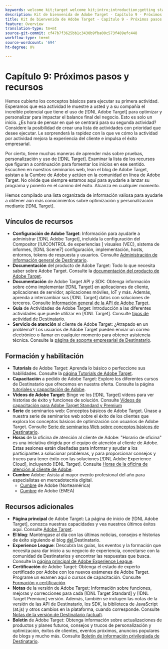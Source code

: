```yaml
---
keywords: welcome kit;target welcome kit;intro;introduction;getting started
description: Kit de bienvenida de Adobe Target - Capítulo 9 - Próximos pasos y recursos
title: Kit de bienvenida de Adobe Target - Capítulo 9 - Próximos pasos y recursos
feature: Overview
translation-type: tm+mt
source-git-commit: cf47b7f3625bb1c3430b9fba00c573f489efc448
workflow-type: tm+mt
source-wordcount: '694'
ht-degree: 0%

---
```



# Capítulo 9: Próximos pasos y recursos

Hemos cubierto los conceptos básicos para ejecutar su primera actividad. Esperamos que esa actividad le muestre a usted y a su compañía el increíble potencial que tiene el uso de [!DNL Adobe Target] para optimizar y personalizar para impactar el balance final del negocio. Esto es solo un inicio. ¿Es hora de pensar en qué se centrará para su segunda actividad? Considere la posibilidad de crear una lista de actividades con prioridad que desee ejecutar. Le sorprenderá la rapidez con la que ve cómo la actividad por actividad mejora la experiencia del cliente e impulsa el éxito empresarial.

Por cierto, tiene muchas maneras de aprender más sobre pruebas, personalización y uso de [!DNL Target]. Examinar la lista de los recursos que figuran a continuación para fomentar los inicios en ese sentido. Escuchen en nuestros seminarios web, lean el blog de Adobe Target, asistan a la Cumbre de Adobe y actúen en la comunidad en línea de Adobe Target. No olvide que siempre estamos aquí para ayudarle a lanzar su programa y ponerlo en el camino del éxito. Alcanza en cualquier momento.

Hemos compilado una lista organizada de información valiosa para ayudarle a obtener aún más conocimientos sobre optimización y personalización mediante [!DNL Target].

## Vínculos de recursos

* **Configuración de Adobe Target**: Información para ayudarle a administrar  [!DNL Adobe Target], incluida la configuración del Compositor [!UICONTROL  de experiencias ] visuales (VEC), sistema de informes,  [!DNL Scene7] configuración, implementación, hosts, entornos, tokens de respuesta y usuarios. Consulte [Administración de información general de Destinatario](/help/administrating-target/administrating-target.md).
* **Documentación** del producto de Adobe Target: Todo lo que necesita saber sobre Adobe Target. Consulte la [documentación del producto de Adobe Target](https://experienceleague.adobe.com/docs/target/using/target-home.html).
* **Documentación** de Adobe Target API y SDK: Obtenga información sobre cómo implementar  [!DNL Target] en aplicaciones de cliente, aplicaciones de servidor, aplicaciones móviles, IoT y más. Además, aprenda a intercambiar sus [!DNL Target] datos con soluciones de terceros. Consulte [Información general de la API de Adobe Target](/help/api/api-overview.md).
* **Guía** de Actividades de Adobe Target: Introducción a las diferentes actividades que puede utilizar en  [!DNL Target]. Consulte [tipos de actividad de Destinatario](/help/c-activities/target-activities-guide.md).
* **Servicio de atención** al cliente de Adobe Target: ¿Atrapado en un problema? Los usuarios de Adobe Target pueden enviar un correo electrónico o llamar en cualquier momento para obtener asistencia técnica. Consulte la [página de soporte empresarial de Destinatario](https://helpx.adobe.com/contact/enterprise-support.ec.html#target).

## Formación y habilitación

* **Tutorials** de Adobe Target: Aprenda lo básico o perfeccione sus habilidades. Consulte la [página Tutorials de Adobe Target](https://experienceleague.adobe.com/docs/target-learn/tutorials/overview.html).
* **Capacitación** a pedido de Adobe Target: Explore los diferentes cursos de Destinatario que ofrecemos en nuestra oferta. Consulte la página [tutoriales y capacitación de Adobe](https://helpx.adobe.com/learning.html?promoid=KAUDK).
* **Vídeos de Adobe Target:** Binge ve los  [!DNL Target] vídeos para ver historias de éxito y funciones de solución. Consulte [Vídeos de capacitación para Adobe Target Standard y Premium](/help/c-intro/target-standard-premium-training-videos.md)
* **Serie** de seminarios web: Conceptos básicos de Adobe Target. Únase a nuestra serie de seminarios web sobre el éxito de los clientes que explora los conceptos básicos de optimización con usuarios de Adobe Target. Consulte [Serie de seminarios Web sobre conceptos básicos de Destinatario](/help/cmp-resources-and-contact-information.md#concept_11902FAC95C64479AABE020557A7EEE4).
* **Horas** de la oficina de atención al cliente de Adobe: &quot;Horario de oficina&quot; es una iniciativa dirigida por el equipo de atención al cliente de Adobe. Estas sesiones están diseñadas para informar y ayudar a los participantes a solucionar problemas, y para proporcionar consejos y trucos para tener éxito con las soluciones [!DNL Adobe Experience Cloud], incluyendo [!DNL Target]. Consulte [Horas de la oficina de atención al cliente de Adobe](/help/cmp-resources-and-contact-information.md#concept_58EA30379D3B48C4848BA2A8C464A5B7).
* **Cumbre** Adobe: Asista al mayor evento profesional del año para especialistas en mercadotecnia digital.
   * [Cumbre](https://summit.adobe.com/na/)  de Adobe (Norteamérica)
   * [Cumbre](http://summit-emea.adobe.com/emea/)  de Adobe (EMEA)

## Recursos adicionales

* **Página principal** de Adobe Target: La página de inicio de  [!DNL Adobe Target], conozca nuestras capacidades y vea nuestros últimos éxitos aquí. Consulte [Adobe Target](https://www.adobe.com/es/marketing/target.html).
* **El blog**: Manténgase al día con las últimas noticias, consejos e historias de éxito siguiendo el blog [ del ](https://blog.adobe.com/en/2020/07/29/adobe-target-announces-enhanced-analytics-measurement-for-ai-powered-testing-and-personalization.html#gs.di9df5)Destinatario.
* **Experience League**: Descubra las guías, los eventos y la formación que necesita para dar inicio a su negocio de experiencia, conectarse con la comunidad de Destinatarios y encontrar las respuestas que busca. Consulte la [página principal de Adobe Experience League](https://experienceleague.adobe.com/#home).
* **Certificación** de Adobe Target: Obtenga el estado de experto certificado por Adobe con los nuevos exámenes de Adobe Target. Programe un examen aquí o cursos de capacitación. Consulte [Formación y certificación](/help/c-intro/training-and-certification.md).
* **Notas** de la versión de Adobe Target: Información sobre funciones, mejoras y correcciones para cada  [!DNL Target Standard] y  [!DNL Target Premium] versión. Además, también se incluyen las notas de la versión de las API de Destinatario, los SDK, la biblioteca de JavaScript (at.js) y otros cambios en la plataforma, cuando corresponde. Consulte [Notas de la versión de Destinatario (actual)](/help/r-release-notes/release-notes.md).
* **Boletín** de Adobe Target: Obtenga información sobre actualizaciones de productos y planes futuros, consejos y trucos de personalización y optimización, éxitos de clientes, eventos próximos, anuncios populares de blogs y mucho más. Consulte [Boletín de información privilegiada de Destinatario](/help/r-release-notes/target-insider-newsletter.md).


